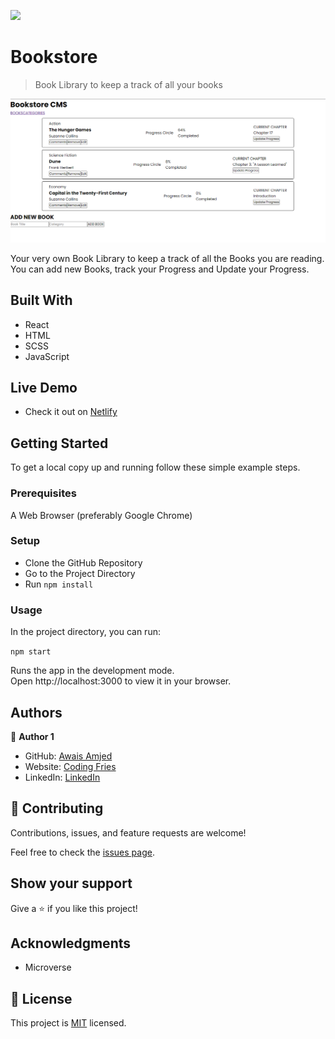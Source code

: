 ![](https://img.shields.io/badge/Microverse-blueviolet)

# Bookstore

> Book Library to keep a track of all your books

![screenshot](./app_screenshot.png)

Your very own Book Library to keep a track of all the Books you are reading. You can add new Books, track your Progress and Update your Progress.

## Built With

- React
- HTML
- SCSS
- JavaScript

## Live Demo

- Check it out on [Netlify](https://awais-amjed-bookstore.netlify.app/)

## Getting Started

To get a local copy up and running follow these simple example steps.

### Prerequisites

A Web Browser (preferably Google Chrome)

### Setup

- Clone the GitHub Repository
- Go to the Project Directory
- Run ```npm install```

### Usage

In the project directory, you can run:

```npm start```

Runs the app in the development mode.<br>
Open http://localhost:3000 to view it in your browser.

## Authors

👤 **Author 1**

- GitHub: [Awais Amjed](https://github.com/awais-amjed)
- Website: [Coding Fries](https://codingfries.com)
- LinkedIn: [LinkedIn](https://www.linkedin.com/in/awais-amjed)

## 🤝 Contributing

Contributions, issues, and feature requests are welcome!

Feel free to check the [issues page](../../issues/).

## Show your support

Give a ⭐️ if you like this project!

## Acknowledgments

- Microverse

## 📝 License

This project is [MIT](./LICENSE) licensed.
